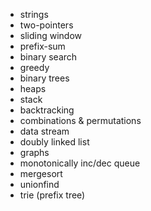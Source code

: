 - strings
- two-pointers
- sliding window
- prefix-sum
- binary search
- greedy
- binary trees
- heaps
- stack
- backtracking
- combinations & permutations
- data stream
- doubly linked list
- graphs
- monotonically inc/dec queue
- mergesort
- unionfind
- trie (prefix tree)